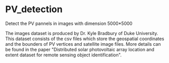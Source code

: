 # PV_detection
Detect the PV pannels in images with dimension 5000*5000

The images dataset is produced by Dr. Kyle Bradbury of Duke University. This dataset consists of the csv files which store the geospatial coordinates and the bounders of PV vertices and satellite image files. More details can be found in the paper "Distributed solar photovoltaic array location and extent dataset for remote sensing object identification".
